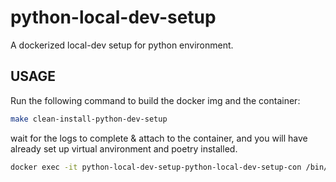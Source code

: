 # python-local-dev-setup
A dockerized local-dev setup for python environment.

## USAGE 
Run the following command to build the docker img and the container:
```bash
make clean-install-python-dev-setup
```

wait for the logs to complete & attach to the container, and you will have already set up virtual anvironment and poetry installed.
```bash
docker exec -it python-local-dev-setup-python-local-dev-setup-con /bin/bash
```
